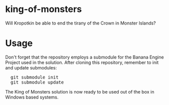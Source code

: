 king-of-monsters
================

Will Kropotkin be able to end the tirany of the Crown in Monster Islands?

Usage
=====

Don't forget that the repository employs a submodule for the Banana Engine Project used in the solution.
After cloning this repository, remember to init and update submodules:
<pre>
  git submodule init
  git submodule update
</pre>
The King of Monsters solution is now ready to be used out of the box in Windows based systems.

